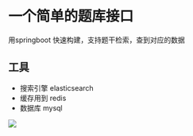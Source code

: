 # 一个简单的题库接口
用springboot 快速构建，支持题干检索，查到对应的数据

## 工具
 - 搜索引擎 elasticsearch
 - 缓存用到 redis
 - 数据库 mysql
 
 ![](https://cdn.jsdelivr.net/gh/Cnlomou/cdh/img/11.jpg)